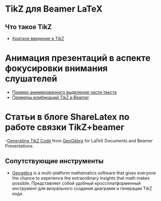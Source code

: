 
# TikZ для Beamer LaTeX
## Что такое TikZ
- [Краткое введение в TikZ](http://cremeronline.com/LaTeX/minimaltikz.pdf)

# Анимация презентаций в аспекте фокусировки внимания слушателей

- [Пример анимированного выделения части текста](http://www.texample.net/tikz/examples/beamer-arrows/)
- [Примеры комбинаций TikZ и Beamer](http://www.texample.net/tikz/examples/tag/beamer/)

# Статьи в блоге ShareLatex по работе связки TikZ+beamer
-[Generating TikZ Code](https://ru.sharelatex.com/blog/2013/08/28/tikz-series-pt2.html) from [GeoGebra](http://www.geogebra.org/) for LaTeX Documents and Beamer Presentations.

## Сопутствующие инструменты
- [Geogebra](http://www.geogebra.org/) is a multi-platform mathematics software that gives everyone the chance to experience the extraordinary insights that math makes possible. Представляет собой удобный кроссплатформенный инструмент для визуального создания диаграмм и генерации TikZ кода.

